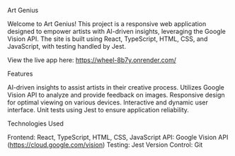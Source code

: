 Art Genius

Welcome to Art Genius! This project is a responsive web application designed to empower artists with AI-driven insights, leveraging the Google Vision API. The site is built using React, TypeScript, HTML, CSS, and JavaScript, with testing handled by Jest.

View the live app here: 
https://wheel-8b7y.onrender.com/

Features

AI-driven insights to assist artists in their creative process.
Utilizes Google Vision API to analyze and provide feedback on images.
Responsive design for optimal viewing on various devices.
Interactive and dynamic user interface.
Unit tests using Jest to ensure application reliability.

Technologies Used

Frontend: React, TypeScript, HTML, CSS, JavaScript
API: Google Vision API (https://cloud.google.com/vision)
Testing: Jest
Version Control: Git



